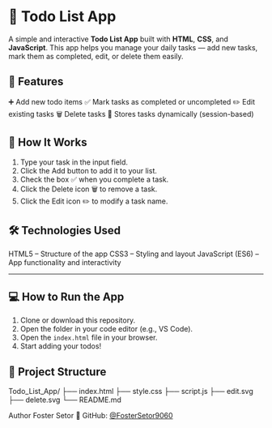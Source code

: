 # 📝 Todo List App
A simple and interactive **Todo List App** built with **HTML**, **CSS**, and **JavaScript**.
This app helps you manage your daily tasks — add new tasks, mark them as completed, edit, or delete them easily.


## 🚀 Features
➕ Add new todo items
✅ Mark tasks as completed or uncompleted
✏️ Edit existing tasks
🗑️ Delete tasks
💾 Stores tasks dynamically (session-based)


## 🧠 How It Works
1. Type your task in the input field.
2. Click the Add button to add it to your list.
3. Check the box ✅ when you complete a task.
4. Click the Delete icon 🗑️ to remove a task.
5. Click the Edit icon ✏️ to modify a task name.

## 🛠️ Technologies Used
HTML5 – Structure of the app
CSS3 – Styling and layout
JavaScript (ES6) – App functionality and interactivity

---

## 💻 How to Run the App

1. Clone or download this repository.
2. Open the folder in your code editor (e.g., VS Code).
3. Open the `index.html` file in your browser.
4. Start adding your todos!



## 📂 Project Structure

Todo_List_App/
├── index.html
├── style.css
├── script.js
├── edit.svg
├── delete.svg
└── README.md

Author
Foster Setor
💼 GitHub: [@FosterSetor9060](https://github.com/FosterSetor9060)
